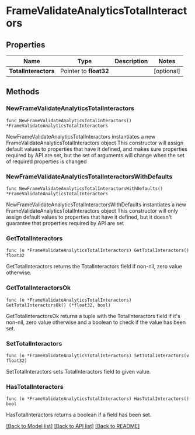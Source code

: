 # FrameValidateAnalyticsTotalInteractors

## Properties

Name | Type | Description | Notes
------------ | ------------- | ------------- | -------------
**TotalInteractors** | Pointer to **float32** |  | [optional] 

## Methods

### NewFrameValidateAnalyticsTotalInteractors

`func NewFrameValidateAnalyticsTotalInteractors() *FrameValidateAnalyticsTotalInteractors`

NewFrameValidateAnalyticsTotalInteractors instantiates a new FrameValidateAnalyticsTotalInteractors object
This constructor will assign default values to properties that have it defined,
and makes sure properties required by API are set, but the set of arguments
will change when the set of required properties is changed

### NewFrameValidateAnalyticsTotalInteractorsWithDefaults

`func NewFrameValidateAnalyticsTotalInteractorsWithDefaults() *FrameValidateAnalyticsTotalInteractors`

NewFrameValidateAnalyticsTotalInteractorsWithDefaults instantiates a new FrameValidateAnalyticsTotalInteractors object
This constructor will only assign default values to properties that have it defined,
but it doesn't guarantee that properties required by API are set

### GetTotalInteractors

`func (o *FrameValidateAnalyticsTotalInteractors) GetTotalInteractors() float32`

GetTotalInteractors returns the TotalInteractors field if non-nil, zero value otherwise.

### GetTotalInteractorsOk

`func (o *FrameValidateAnalyticsTotalInteractors) GetTotalInteractorsOk() (*float32, bool)`

GetTotalInteractorsOk returns a tuple with the TotalInteractors field if it's non-nil, zero value otherwise
and a boolean to check if the value has been set.

### SetTotalInteractors

`func (o *FrameValidateAnalyticsTotalInteractors) SetTotalInteractors(v float32)`

SetTotalInteractors sets TotalInteractors field to given value.

### HasTotalInteractors

`func (o *FrameValidateAnalyticsTotalInteractors) HasTotalInteractors() bool`

HasTotalInteractors returns a boolean if a field has been set.


[[Back to Model list]](../README.md#documentation-for-models) [[Back to API list]](../README.md#documentation-for-api-endpoints) [[Back to README]](../README.md)


